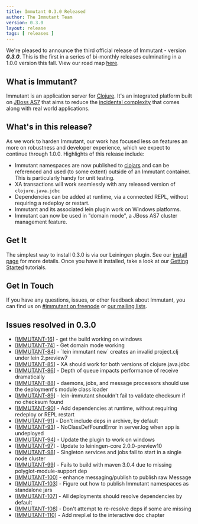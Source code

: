 ```yaml
---
title: Immutant 0.3.0 Released
author: The Immutant Team
version: 0.3.0
layout: release
tags: [ releases ]
---
```


We're pleased to announce the third official release of Immutant -
version **_0.3.0_**. This is the first in a series of bi-monthly
releases culminating in a 1.0.0 version this fall. View our road map
[here](https://issues.jboss.org/browse/IMMUTANT).

## What is Immutant?

Immutant is an application server for [Clojure](http://clojure.org). 
It's an integrated platform built on [JBoss AS7](http://www.jboss.org/as7)
that aims to reduce the [incidental complexity](http://en.wikipedia.org/wiki/Accidental_complexity) 
that comes along with real world applications.

## What's in this release?

As we work to harden Immutant, our work has focused less on features
an more on robustness and developer experience, which we expect to
continue through 1.0.0. Highlights of this release include:

* Immutant namespaces are now published to
  [clojars](http://clojars.org) and can be referenced and used (to
  some extent) outside of an Immutant container. This is particularly
  handy for unit testing.
* XA transactions will work seamlessly with any released version of
  `clojure.java.jdbc`
* Dependencies can be added at runtime, via a connected REPL, without
  requiring a redeploy or restart.
* Immutant and its associated lein plugin work on Windows platforms.
* Immutant can now be used in "domain mode", a JBoss AS7 cluster
  management feature.

## Get It

The simplest way to install 0.3.0 is via our Leiningen plugin. See
our [install page](/install/) for more details. Once you have it installed,
take a look at our [Getting Started](/news/tags/getting-started/) tutorials. 

## Get In Touch

If you have any questions, issues, or other feedback about Immutant, you
can find us on [#immutant on freenode](/community/) or 
[our mailing lists](/community/mailing_lists).

## Issues resolved in 0.3.0

<ul id="issues">
<li>[<a href='https://issues.jboss.org/browse/IMMUTANT-16'>IMMUTANT-16</a>] -         get the build working on windows
</li>
<li>[<a href='https://issues.jboss.org/browse/IMMUTANT-74'>IMMUTANT-74</a>] -         Get domain mode working
</li>
<li>[<a href='https://issues.jboss.org/browse/IMMUTANT-84'>IMMUTANT-84</a>] -         `lein immutant new` creates an invalid project.clj under lein 2.preview7
</li>
<li>[<a href='https://issues.jboss.org/browse/IMMUTANT-85'>IMMUTANT-85</a>] -         XA should work for both versions of clojure.java.jdbc
</li>
<li>[<a href='https://issues.jboss.org/browse/IMMUTANT-86'>IMMUTANT-86</a>] -         Depth of queue impacts performance of receive dramatically
</li>
<li>[<a href='https://issues.jboss.org/browse/IMMUTANT-88'>IMMUTANT-88</a>] -         daemons, jobs, and message processors should use the deployment&#39;s module class loader
</li>
<li>[<a href='https://issues.jboss.org/browse/IMMUTANT-89'>IMMUTANT-89</a>] -         lein-immutant shouldn&#39;t fail to validate checksum if no checksum found
</li>
<li>[<a href='https://issues.jboss.org/browse/IMMUTANT-90'>IMMUTANT-90</a>] -         Add dependencies at runtime, without requiring redeploy or REPL restart
</li>
<li>[<a href='https://issues.jboss.org/browse/IMMUTANT-91'>IMMUTANT-91</a>] -         Don&#39;t include deps in archive, by default
</li>
<li>[<a href='https://issues.jboss.org/browse/IMMUTANT-93'>IMMUTANT-93</a>] -         NoClassDefFoundError in server.log when app is undeployed
</li>
<li>[<a href='https://issues.jboss.org/browse/IMMUTANT-94'>IMMUTANT-94</a>] -         Update the plugin to work on windows
</li>
<li>[<a href='https://issues.jboss.org/browse/IMMUTANT-97'>IMMUTANT-97</a>] -         Update to leiningen-core 2.0.0-preview10
</li>
<li>[<a href='https://issues.jboss.org/browse/IMMUTANT-98'>IMMUTANT-98</a>] -         Singleton services and jobs fail to start in a single node cluster
</li>
<li>[<a href='https://issues.jboss.org/browse/IMMUTANT-99'>IMMUTANT-99</a>] -         Fails to build with maven 3.0.4 due to missing polyglot-module-support dep
</li>

<li>[<a href='https://issues.jboss.org/browse/IMMUTANT-100'>IMMUTANT-100</a>] -         enhance messaging/publish to publish raw Message
</li>
<li>[<a href='https://issues.jboss.org/browse/IMMUTANT-103'>IMMUTANT-103</a>] -         Figure out how to publish Immutant namespaces as standalone jars
</li>
<li>[<a href='https://issues.jboss.org/browse/IMMUTANT-107'>IMMUTANT-107</a>] -         All deployments should resolve dependencies by default
</li>
<li>[<a href='https://issues.jboss.org/browse/IMMUTANT-108'>IMMUTANT-108</a>] -         Don&#39;t attempt to re-resolve deps if some are missing
</li>
<li>[<a href='https://issues.jboss.org/browse/IMMUTANT-110'>IMMUTANT-110</a>] -         Add nrepl.el to the interactive doc chapter
</li>
                            

</ul>
                
